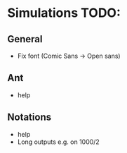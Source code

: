 # Simulations TODO:

## General
- Fix font (Comic Sans -> Open sans)

## Ant
- help

## Notations
- help
- Long outputs e.g. on 1000/2

